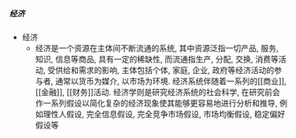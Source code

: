 ##### 经济
- 经济
	- 经济是一个资源在主体间不断流通的系统, 其中资源泛指一切产品, 服务, 知识, 信息等商品, 具有一定的稀缺性, 而流通指生产, 分配, 交换, 消费等活动, 受供给和需求的影响, 主体包括个体, 家庭, 企业, 政府等经济活动的参与者, 通常以货币为媒介, 以市场为环境. 经济系统伴随着一系列的[[商业]], [[金融]], [[财务]]活动. 经济学则是研究经济系统的社会科学, 在研究前会作一系列假设以简化复杂的经济现象使其能够更容易地进行分析和推导, 例如理性人假设, 完全信息假设, 完全竞争市场假设, 市场均衡假设, 稳定偏好假设等

